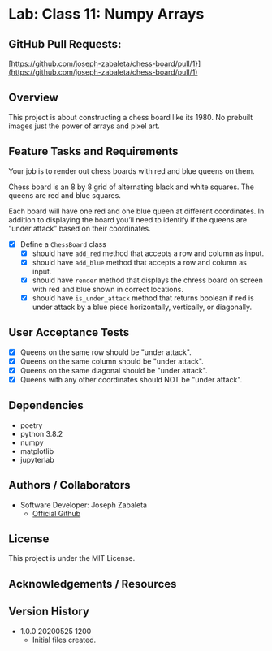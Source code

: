 # Lab: Class 11: Numpy Arrays

## GitHub Pull Requests:
[https://github.com/joseph-zabaleta/chess-board/pull/1}](https://github.com/joseph-zabaleta/chess-board/pull/1)  


## Overview  
This project is about constructing a chess board like its 1980. No prebuilt images just the power of arrays and pixel art.

## Feature Tasks and Requirements  
Your job is to render out chess boards with red and blue queens on them.

Chess board is an 8 by 8 grid of alternating black and white squares. The queens are red and blue squares.

Each board will have one red and one blue queen at different coordinates. In addition to displaying the board you’ll need to identify if the queens are “under attack” based on their coordinates.

- [x] Define a `ChessBoard` class  
  - [x] should have `add_red` method that accepts a row and column as input.  
  - [x] should have `add_blue` method that accepts a row and column as input.  
  - [x] should have `render` method that displays the chress board on screen with red and blue shown in correct locations.  
  - [x] should have `is_under_attack` method that returns boolean if red is under attack by a blue piece horizontally, vertically, or diagonally.  

## User Acceptance Tests 
- [x] Queens on the same row should be "under attack".  
- [x] Queens on the same column should be "under attack".  
- [x] Queens on the same diagonal should be "under attack".  
- [x] Queens with any other coordinates should NOT be "under attack".  

## Dependencies  
- poetry  
- python 3.8.2
- numpy
- matplotlib
- jupyterlab

## Authors  / Collaborators
- Software Developer: Joseph Zabaleta
  - [Official Github](https://github.com/joseph-zabaleta)  

## License  
This project is under the MIT License.

## Acknowledgements / Resources  


## Version History  
- 1.0.0 20200525 1200
    - Initial files created.